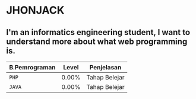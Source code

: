 # JHONJACK
## I'm an informatics engineering student, I want to understand more about what web programming is.

| B.Pemrograman | Level | Penjelasan |
| ---- | ---- | ----------- |
| `PHP` | 0.00% | Tahap Belejar |
| `JAVA` | 0.00% | Tahap Belejar |
